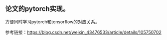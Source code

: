 ## 论文<SEMI-SUPERVISED CLASSIFICATION WITH GRAPH CONVOLUTIONAL NETWORKS >的pytorch实现。
方便同时学习pytorch和tensorflow的对应关系。

参考链接：https://blog.csdn.net/weixin_43476533/article/details/105750702
